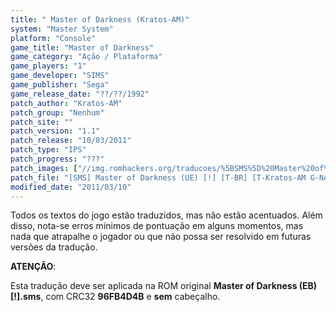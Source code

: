 ```yaml
---
title: " Master of Darkness (Kratos-AM)"
system: "Master System"
platform: "Console"
game_title: "Master of Darkness"
game_category: "Ação / Plataforma"
game_players: "1"
game_developer: "SIMS"
game_publisher: "Sega"
game_release_date: "??/??/1992"
patch_author: "Kratos-AM"
patch_group: "Nenhum"
patch_site: ""
patch_version: "1.1"
patch_release: "10/03/2011"
patch_type: "IPS"
patch_progress: "???"
patch_images: ["//img.romhackers.org/traducoes/%5BSMS%5D%20Master%20of%20Darkness%20-%20Kratos-AM%20-%201.png","//img.romhackers.org/traducoes/%5BSMS%5D%20Master%20of%20Darkness%20-%20Kratos-AM%20-%202.png","//img.romhackers.org/traducoes/%5BSMS%5D%20Master%20of%20Darkness%20-%20Kratos-AM%20-%203.png"]
patch_file: "[SMS] Master of Darkness (UE) [!] [T-BR] [T-Kratos-AM G-Nenhum] [V-1.1 A-2011].zip"
modified_date: "2011/03/10"
---
```

Todos os textos do jogo estão traduzidos, mas não estão acentuados. Além disso, nota-se erros mínimos de pontuação em alguns momentos, mas nada que atrapalhe o jogador ou que não possa ser resolvido em futuras versões da tradução.

<b>ATENÇÃO</b>:

Esta tradução deve ser aplicada na ROM original <b>Master of Darkness (EB) [!].sms</b>, com CRC32 <b>96FB4D4B</b> e <b>sem</b> cabeçalho.
